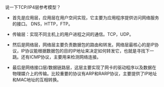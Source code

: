 说一下TCP/IP4层参考模型？

- 首先是应用层，应用层在用户空间实现，它主要为应用程序提供访问网络服务的接口。 DNS，HTTP，FTP。

- 传输层：实现不同主机上的用户进程之间的通信。TCP，UDP。

- 然后是网络层，网络层主要负责数据包的路由和转发。网络层最核心的是IP协议，IP协议能根据数据包的目的IP地址来决定如何转发它，也就是寻找下一跳。还有ICMP协议，主要用来检测网络连接。

- 最后是网络接口层/数据链路层，这层主要实现了网卡的驱动程序以及数据在物理媒介上的传输。比较重要的协议有ARP和RARP协议，主要提供了IP地址和MAC地址的互相转换。